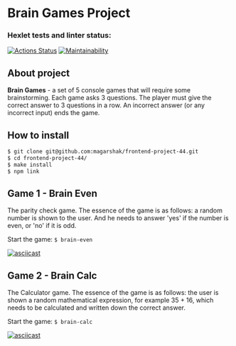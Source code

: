 # Brain Games Project

### Hexlet tests and linter status:
[![Actions Status](https://github.com/magarshak/frontend-project-44/actions/workflows/hexlet-check.yml/badge.svg)](https://github.com/magarshak/frontend-project-44/actions) [![Maintainability](https://api.codeclimate.com/v1/badges/4adba62c404a5d10651a/maintainability)](https://codeclimate.com/github/magarshak/frontend-project-44/maintainability)

## About project
__Brain Games__ - a set of 5 console games that will require some brainstorming. Each game asks 3 questions. The player must give the correct answer to 3 questions in a row. An incorrect answer (or any incorrect input) ends the game.

## How to install
```sh
$ git clone git@github.com:magarshak/frontend-project-44.git
$ cd frontend-project-44/
$ make install
$ npm link
```
## Game 1 - Brain Even
The parity check game. The essence of the game is as follows: a random number is shown to the user. And he needs to answer 'yes' if the number is even, or 'no' if it is odd.

Start the game:
``
$ brain-even
``

[![asciicast](https://asciinema.org/a/2QiDnncszr6KkKknDgXK4IkW4.svg)](https://asciinema.org/a/2QiDnncszr6KkKknDgXK4IkW4)

## Game 2 - Brain Calc
The Calculator game. The essence of the game is as follows: the user is shown a random mathematical expression, for example 35 + 16, which needs to be calculated and written down the correct answer.

Start the game:
``
$ brain-calc
``

[![asciicast](https://asciinema.org/a/K65rv9m8Zjii1ZMc6fwmKATf9.svg)](https://asciinema.org/a/K65rv9m8Zjii1ZMc6fwmKATf9)